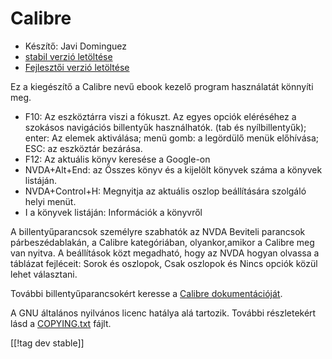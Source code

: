 # Calibre #
  
* Készítő: Javi Dominguez
* [stabil verzió letöltése][1]
* [Fejlesztői verzió letöltése][2]
  
Ez a kiegészítő a Calibre nevű ebook kezelő program használatát könnyíti meg.

* F10: Az eszköztárra viszi a fókuszt. Az egyes opciók eléréséhez a szokásos navigációs billentyűk használhatók. (tab és nyílbillentyűk); enter: Az elemek aktiválása; menü gomb: a legördülő menük előhívása; ESC: az eszköztár bezárása.
* F12: Az aktuális könyv keresése a Google-on
* NVDA+Alt+End: az Összes könyv és a kijelölt könyvek száma a könyvek listáján.
* NVDA+Control+H: Megnyitja az aktuális oszlop beállítására szolgáló helyi menüt.
* I a könyvek listáján: Információk a könyvről
 
A billentyűparancsok személyre szabhatók az NVDA Beviteli parancsok párbeszédablakán, a Calibre kategóriában, olyankor,amikor a Calibre meg van nyitva. A beállítások közt megadható, hogy az NVDA hogyan olvassa a táblázat fejléceit: Sorok és oszlopok, Csak oszlopok és Nincs opciók közül lehet választani.
 
További billentyűparancsokért keresse a [Calibre dokumentációját][3].
 
  
A GNU általános nyilvános licenc hatálya alá tartozik. További részletekért lásd a [COPYING.txt][4] fájlt.
    
[[!tag dev stable]]

[1]: https://addons.nvda-project.org/files/get.php?file=cae

[2]: https://addons.nvda-project.org/files/get.php?file=cae-dev

[3]: https://manual.calibre-ebook.com/gui.html

[4]: https://github.com/javidominguez/Calibre/blob/master/COPYING.txt

